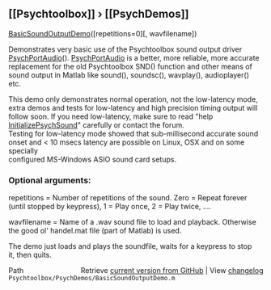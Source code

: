 ## [[Psychtoolbox]] &#8250; [[PsychDemos]]

[BasicSoundOutputDemo](BasicSoundOutputDemo)([repetitions=0][, wavfilename])  
  
Demonstrates very basic use of the Psychtoolbox sound output driver  
[PsychPortAudio](PsychPortAudio)(). [PsychPortAudio](PsychPortAudio) is a better, more reliable, more accurate  
replacement for the old Psychtoolbox SND() function and other means of  
sound output in Matlab like sound(), soundsc(), wavplay(), audioplayer()  
etc.  
  
This demo only demonstrates normal operation, not the low-latency mode,  
extra demos and tests for low-latency and high precision timing output will  
follow soon. If you need low-latency, make sure to read "help  
[InitializePsychSound](InitializePsychSound)" carefully or contact the forum.  
Testing for low-latency mode showed that sub-millisecond accurate sound  
onset and < 10 msecs latency are possible on Linux, OSX and on some specially  
configured MS-Windows ASIO sound card setups.  
  
  
### Optional arguments:  
  
repetitions = Number of repetitions of the sound. Zero = Repeat forever  
(until stopped by keypress), 1 = Play once, 2 = Play twice, ....  
  
wavfilename = Name of a .wav sound file to load and playback. Otherwise  
the good ol' handel.mat file (part of Matlab) is used.  
  
The demo just loads and plays the soundfile, waits for a keypress to stop  
it, then quits.  




<div class="code_header" style="text-align:right;">
  <span style="float:left;">Path&nbsp;&nbsp;</span> <span class="counter">Retrieve <a href=
  "https://raw.github.com/Psychtoolbox-3/Psychtoolbox-3/beta/Psychtoolbox/PsychDemos/BasicSoundOutputDemo.m">current version from GitHub</a> | View <a href=
  "https://github.com/Psychtoolbox-3/Psychtoolbox-3/commits/beta/Psychtoolbox/PsychDemos/BasicSoundOutputDemo.m">changelog</a></span>
</div>
<div class="code">
  <code>Psychtoolbox/PsychDemos/BasicSoundOutputDemo.m</code>
</div>

